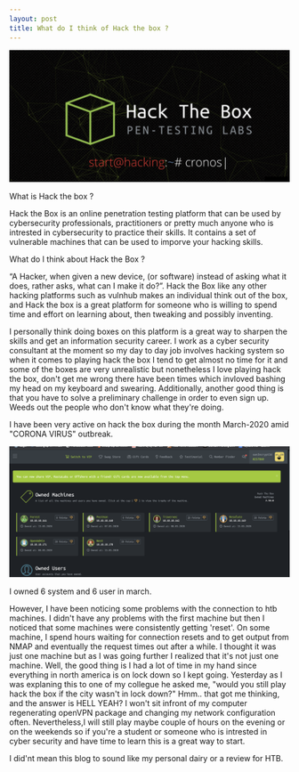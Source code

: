 ```yaml
---
layout: post
title: What do I think of Hack the box ?
---
```

![](/images/2020-02-28-htb/1.png)

What is Hack the box ?

Hack the Box is an online penetration testing platform that can be used by cybersecurity professionals, practitioners or pretty much anyone who is intrested in cybersecurity to practice their skills. It contains a set of vulnerable machines that can be used to imporve your hacking skills.


What do I think about Hack the Box ?

“A Hacker, when given a new device, (or software) instead of asking what it does, rather asks, what can I make it do?”. Hack the Box like any other hacking platforms such as vulnhub makes an individual think out of the box, and Hack the box is a great platform for someone who is willing to spend time and effort on learning about, then tweaking and possibly inventing.

I personally think doing boxes on this platform is a great way to sharpen the skills and get an information security career. I work as a cyber security consultant at the moment so my day to day job involves hacking system so when it comes to playing hack the box I tend to get almost no time for it and some of the boxes are very unrealistic but nonetheless I love playing hack the box, don't get me wrong there have been times which invloved bashing my head on my keyboard and swearing.
Additionally, another good thing is that you have to solve a preliminary challenge in order to even sign up. Weeds out the people who don't know what they're doing.

I have been very active on hack the box during the month March-2020 amid "CORONA VIRUS" outbreak.

![](/images/2020-02-28-htb/2.png)

I owned 6 system and 6 user in march.


However, I have been noticing some problems with the connection to  htb machines. I didn't have any problems with the first machine but then I noticed that some machines were consistently getting 'reset'.
On some machine, I spend hours waiting for connection resets and to get output from NMAP and eventually the request times out after a while. I thought it was just one machine but as I was going further I realized that it's not just one machine.
Well, the good thing is I had a lot of time in my hand since everything in north america is on lock down so I kept going. Yesterday as I was explaning this to one of my collegue he asked me, "would you still play hack the box if the city wasn't in lock down?"  Hmm.. that got me thinking, and the answer is HELL YEAH? I won't sit infront of my computer regenerating openVPN package and changing my network configuration often. Nevertheless,I will still play maybe couple of hours on the evening or on the weekends so if you're a student or someone who is intrested in cyber security and have time to learn this is a great way to start.


I did'nt mean this blog to sound like my personal dairy or a review for HTB. 
